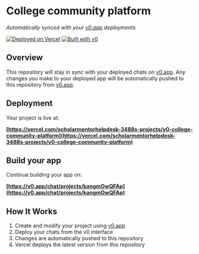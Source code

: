 # College community platform

*Automatically synced with your [v0.app](https://v0.app) deployments*

[![Deployed on Vercel](https://img.shields.io/badge/Deployed%20on-Vercel-black?style=for-the-badge&logo=vercel)](https://vercel.com/scholarmentorhelpdesk-3488s-projects/v0-college-community-platform)
[![Built with v0](https://img.shields.io/badge/Built%20with-v0.app-black?style=for-the-badge)](https://v0.app/chat/projects/kangmOwQFAp)

## Overview

This repository will stay in sync with your deployed chats on [v0.app](https://v0.app).
Any changes you make to your deployed app will be automatically pushed to this repository from [v0.app](https://v0.app).

## Deployment

Your project is live at:

**[https://vercel.com/scholarmentorhelpdesk-3488s-projects/v0-college-community-platform](https://vercel.com/scholarmentorhelpdesk-3488s-projects/v0-college-community-platform)**

## Build your app

Continue building your app on:

**[https://v0.app/chat/projects/kangmOwQFAp](https://v0.app/chat/projects/kangmOwQFAp)**

## How It Works

1. Create and modify your project using [v0.app](https://v0.app)
2. Deploy your chats from the v0 interface
3. Changes are automatically pushed to this repository
4. Vercel deploys the latest version from this repository
